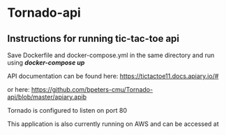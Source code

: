 # Tornado-api
## Instructions for running tic-tac-toe api
Save Dockerfile and docker-compose.yml in the same directory and run using **_docker-compose up_**

API documentation can be found here: https://tictactoe11.docs.apiary.io/#

or here: https://github.com/bpeters-cmu/Tornado-api/blob/master/apiary.apib

Tornado is configured to listen on port 80

This application is also currently running on AWS and can be accessed at <ip> 
